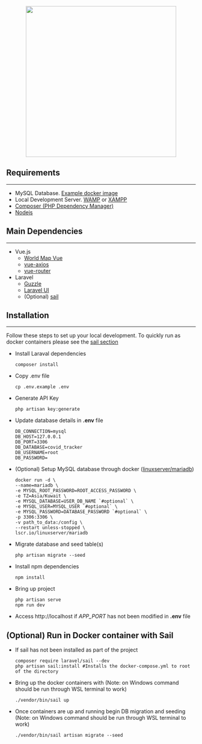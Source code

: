<p align="center"><a href="https://laravel.com" target="_blank"><img src="https://raw.githubusercontent.com/laravel/art/master/logo-lockup/5%20SVG/2%20CMYK/1%20Full%20Color/laravel-logolockup-cmyk-red.svg" width="400"></a></p>

## Requirements 

---
- MySQL Database. [Example docker image](https://hub.docker.com/_/mariadb)
- Local Development Server. [WAMP](https://www.wampserver.com/en/) or [XAMPP](https://www.apachefriends.org/index.html)
- [Composer (PHP Dependency Manager)](https://getcomposer.org/)
- [Nodejs](https://nodejs.org/en/)

## Main Dependencies

---
- Vue.js
  - [World Map Vue](https://www.npmjs.com/package/world-map-vue)
  - [vue-axios](https://www.npmjs.com/package/vue-axios)
  - [vue-router](https://router.vuejs.org/)
- Laravel
  - [Guzzle](https://github.com/guzzle/guzzle)
  - [Laravel UI](https://github.com/laravel/ui)
  - (Optional) [sail](https://github.com/laravel/sail)

## Installation

---

Follow these steps to set up your local development. To quickly run as docker containers please see the [sail section](#optional-run-in-docker-container-with-sail)

- Install Laraval dependencies

      composer install

- Copy .env file
        
      cp .env.example .env

- Generate API Key
        
      php artisan key:generate

- Update database details in **.env** file
   
      DB_CONNECTION=mysql
      DB_HOST=127.0.0.1
      DB_PORT=3306
      DB_DATABASE=covid_tracker
      DB_USERNAME=root
      DB_PASSWORD=

- (Optional) Setup MySQL database through docker ([linuxserver/mariadb](https://hub.docker.com/r/linuxserver/mariadb))

      docker run -d \
      --name=mariadb \
      -e MYSQL_ROOT_PASSWORD=ROOT_ACCESS_PASSWORD \
      -e TZ=Asia/Kuwait \
      -e MYSQL_DATABASE=USER_DB_NAME `#optional` \
      -e MYSQL_USER=MYSQL_USER `#optional` \
      -e MYSQL_PASSWORD=DATABASE_PASSWORD `#optional` \
      -p 3306:3306 \
      -v path_to_data:/config \
      --restart unless-stopped \
      lscr.io/linuxserver/mariadb

- Migrate database and seed table(s)

      php artisan migrate --seed

- Install npm dependencies

      npm install

- Bring up project

      php artisan serve
      npm run dev

- Access http://localhost if *APP_PORT* has not been modified in **.env** file

## (Optional) Run in Docker container with Sail

- If sail has not been installed as part of the project

      composer require laravel/sail --dev
      php artisan sail:install #Installs the docker-compose.yml to root of the directory

- Bring up the docker containers with (Note: on Windows command should be run through WSL terminal to work)

      ./vendor/bin/sail up

- Once containers are up and running begin DB migration and seeding (Note: on Windows command should be run through WSL terminal to work)

      ./vendor/bin/sail artisan migrate --seed
